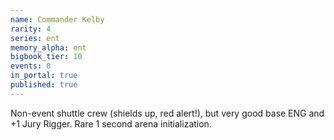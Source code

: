 ```yaml
---
name: Commander Kelby
rarity: 4
series: ent
memory_alpha: ent
bigbook_tier: 10
events: 0
in_portal: true
published: true
---
```


Non-event shuttle crew (shields up, red alert!), but very good base ENG and +1 Jury Rigger. Rare 1 second arena initialization.
